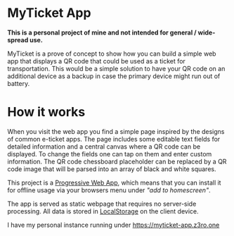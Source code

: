 # MyTicket App

**This is a personal project of mine and not intended for general / wide-spread use.**

MyTicket is a prove of concept to show how you can build a simple web app that displays a QR code that could be used as 
a ticket for transportation. This would be a simple solution to have your QR code on an additional device as a backup in
case the primary device might run out of battery.

# How it works

When you visit the web app you find a simple page inspired by the designs of common e-ticket apps. The page includes
some editable text fields for detailed information and a central canvas where a QR code can be displayed. To change the
fields one can tap on them and enter custom information. The QR code chessboard placeholder can be replaced by a QR code
image that will be parsed into an array of black and white squares.

This project is a [Progressive Web App](https://developer.mozilla.org/en-US/docs/Web/Progressive_web_apps), which means
that you can install it for offline usage via your browsers menu under *"add to homescreen"*.

The app is served as static webpage that requires no server-side processing. All data is stored in
[LocalStorage](https://developer.mozilla.org/en-US/docs/Web/API/Window/localStorage) on the client device.

I have my personal instance running under https://myticket-app.z3ro.one